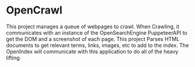 # OpenCrawl
This project manages a queue of webpages to crawl. When Crawling, it communicates with an instance of the OpenSearchEngine
PuppeteerAPI to get the DOM and a screenshot of each page.
This project Parses HTML documents to get relevant terms, links, images, etc to add to the index. The OpenIndex will communicate
with this application to do all of the heavy lifting.